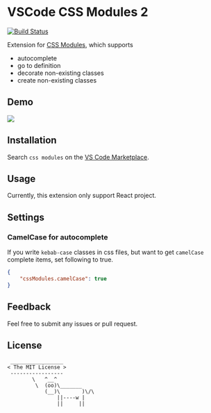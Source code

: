 # VSCode CSS Modules 2

[![Build Status](https://travis-ci.org/clinyong/vscode-css-modules.svg?branch=master)](https://travis-ci.org/clinyong/vscode-css-modules)

Extension for [CSS Modules](https://github.com/css-modules/css-modules), which supports

-   autocomplete
-   go to definition
-   decorate non-existing classes
-   create non-existing classes

## Demo

![](https://i.giphy.com/l0EwY2Mk4IBgIholi.gif)

## Installation

Search `css modules` on the [VS Code Marketplace](https://code.visualstudio.com/Docs/editor/extension-gallery#_browse-and-install-extensions-in-vs-code).

## Usage

Currently, this extension only support React project.

## Settings

### CamelCase for autocomplete

If you write `kebab-case` classes in css files, but want to get `camelCase` complete items, set following to true.

```json
{
    "cssModules.camelCase": true
}
```

## Feedback

Feel free to submit any issues or pull request.

## License

```
 _________________
< The MIT License >
 -----------------
        \   ^__^
         \  (oo)\_______
            (__)\       )\/\
                ||----w |
                ||     ||
```
